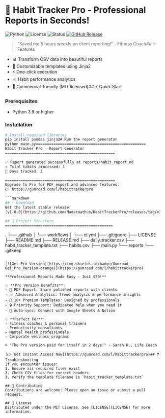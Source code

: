 # 🚀 Habit Tracker Pro - Professional Reports in Seconds!

![Python](https://img.shields.io/badge/Python-3.8+-blue?logo=python)
![License](https://img.shields.io/badge/license-MIT-green)
![Status](https://img.shields.io/badge/status-stable-brightgreen)
[![GitHub Release](https://img.shields.io/badge/release-v1.0.0-blue)](https://github.com/Madaraathub/HabitTrackerPro/releases/tag/v1.0.0)

> "Saved me 5 hours weekly on client reporting!" - Fitness Coach## ✨ Features
- 📊 Transform CSV data into beautiful reports
- 🎨 Customizable templates using Jinja2
- ⚡ One-click execution
- 📈 Habit performance analytics
- 💼 Commercial-friendly (MIT licensed)## ⚡ Quick Start

### Prerequisites
- Python 3.8 or higher

### Installation
```bash
# Install required libraries
pip install pandas jinja2# Run the report generator
python main.py==================================================
Habit Tracker Pro - Report Generator
==================================================

✅ Report generated successfully at reports/habit_report.md
⭐ Total habits processed: 1
📅 Days tracked: 3

==================================================
Upgrade to Pro for PDF export and advanced features:
👉 https://gumroad.com/l/habittrackerpro

```markdown
## ⬇️ Download
Get the latest stable release:  
[v1.0.0](https://github.com/Madaraathub/HabitTrackerPro/releases/tag/v1.0.0)

## 📂 Project Structure
=================================================
```
.
├── .github
│   └── workflows
│       └── ci.yml
├── .gitignore
├── LICENSE
├── README.md
├── RELEASE.md
├── daily_tracker.csv
├── habit_tracker_template.txt
├── habits.csv
├── main.py
└── reports
    └── .gitkeep
```## 💼 Upgrade to Pro - Unlock Premium Features!

[![Get Pro Version](https://img.shields.io/badge/Gumroad-Get_Pro_Version-orange)](https://gumroad.com/l/habittrackerpro)

**Professional Reports Made Easy - Just $29!**

✨ **Pro Version Benefits**:
- 🚀 PDF Export: Share polished reports with clients
- 📈 Advanced Analytics: Trend analysis & performance insights
- 🎨 10+ Premium Templates: Designed by professionals
- 🔒 Priority Support: Dedicated help when you need it
- 🔄 Auto-sync: Connect with Google Sheets & Notion

💡 **Perfect For**:
- Fitness coaches & personal trainers
- Productivity consultants
- Mental health professionals
- Corporate wellness programs

> "The Pro version paid for itself in 2 days!" - Sarah K., Life Coach

[👉 Get Instant Access Now](https://gumroad.com/l/habittrackerpro)## ❓ Troubleshooting
If you encounter issues:
1. Ensure all required files exist
2. Check CSV files for correct headers
3. Verify the template filename is `habit_tracker_template.txt`

## 🤝 Contributing
Contributions are welcome! Please open an issue or submit a pull request.

## 📜 License
Distributed under the MIT License. See [LICENSE](LICENSE) for more information.
